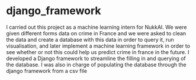 # django_framework
I carried out this project as a machine learning intern for NukkAI. We were given different forms data on crime in France and we were asked to clean the data and create a database with this data in order to query it, run visualisation, and later implement a machine learning framework in order to see whether or not this could help us predict crime in france in the future.
I developed a Django framework to streamline the filling in and querying of the database. 
I was also in charge of populating the database through the django framework from a csv file
